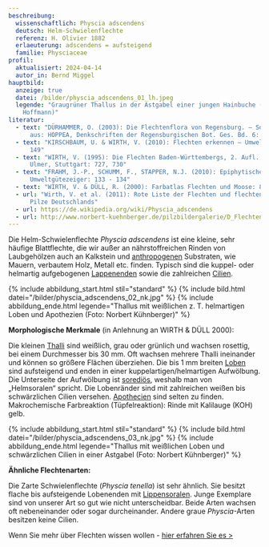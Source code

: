 ```yaml
---
beschreibung:
  wissenschaftlich: Physcia adscendens
  deutsch: Helm-Schwielenflechte
  referenz: H. Olivier 1882
  erlaeuterung: adscendens = aufsteigend
  familie: Physciaceae
profil:
  aktualisiert: 2024-04-14
  autor_in: Bernd Miggel
hauptbild:
  anzeige: true
  datei: /bilder/physcia_adscendens_01_lh.jpeg
  legende: "Graugrüner Thallus in der Astgabel einer jungen Hainbuche (Foto: Liss
    Hoffmann)"
literatur:
  - text: "DÜRHAMMER, O. (2003): Die Flechtenflora von Regensburg. – Sonderdruck
      aus: HOPPEA, Denkschriften der Regensburgischen Bot. Ges. Bd. 6: 26"
  - text: "KIRSCHBAUM, U. & WIRTH, V. (2010): Flechten erkennen – Umwelt bewerten:
      149"
  - text: "WIRTH, V. (1995): Die Flechten Baden-Württembergs, 2. Aufl., 1006 S.;
      Ulmer, Stuttgart: 727, 730"
  - text: "FRAHM, J.-P., SCHUMM, F., STAPPER, N.J. (2010): Epiphytische Flechten als
      Umweltgütezeiger: 133 - 134"
  - text: "WIRTH, V. & DÜLL, R. (2000): Farbatlas Flechten und Moose: 83"
  - url: "Wirth, V. et al. (2011): Rote Liste der Flechten und flechtenbewohnende
      Pilze Deutschlands"
  - url: https://de.wikipedia.org/wiki/Physcia_adscendens
  - url: http://www.norbert-kuehnberger.de/pilzbildergalerie/D_Flechten-Lichenes_-_226_Arten/index.htm
---
```

Die Helm-Schwielenflechte *Physcia adscendens* ist eine kleine, sehr häufige Blattflechte, die wir außer an nährstoffreichen Rinden von Laubgehölzen auch an Kalkstein und [anthropogenen](<anthropogen "Glossar">) Substraten, wie Mauern, verbautem Holz, Metall etc. finden. Typisch sind die kuppel- oder helmartig aufgebogenen [Lappenenden](<Lappen "Glossar">) sowie die zahlreichen [Cilien](<Cilie "Glossar">).

{% include abbildung_start.html stil="standard" %}
{% include bild.html datei="/bilder/physcia_adscendens_02_nk.jpg" %}
{% include abbildung_ende.html legende="Thallus mit weißlichen z. T. helmartigen Loben und Apothezien (Foto: Norbert Kühnberger)" %}

**Morphologische Merkmale** (in Anlehnung an WIRTH & DÜLL 2000):

Die kleinen [Thalli](<Thallus "Glossar">) sind weißlich, grau oder grünlich und wachsen rosettig, bei einem Durchmesser bis 30 mm. Oft wachsen mehrere Thalli ineinander und können so größere Flächen überziehen. Die bis 1 mm breiten [Loben](<Loben "Glossar">) sind aufsteigend und enden in einer kuppelartigen/helmartigen Aufwölbung. Die Unterseite der Aufwölbung ist [sorediös](<sorediös "Glossar">), weshalb man von „Helmsoralen“ spricht. Die Lobenränder sind mit zahlreichen weißen bis schwärzlichen Cilien versehen. [Apothecien](Apothecien "Glossar") sind selten zu finden.
Makrochemische Farbreaktion (Tüpfelreaktion): Rinde mit Kalilauge (KOH) gelb.

{% include abbildung_start.html stil="standard" %}
{% include bild.html datei="/bilder/physcia_adscendens_03_nk.jpg" %}
{% include abbildung_ende.html legende="Thallus mit weißlichen Loben und schwärzlichen Cilien in einer Astgabel (Foto: Norbert Kühnberger)" %}

**Ähnliche Flechtenarten:**

Die Zarte Schwielenflechte (*Physcia tenella*) ist sehr ähnlich. Sie besitzt flache bis aufsteigende Lobenenden mit [Lippensoralen](<Sorale "Glossar">). Junge Exemplare sind von unserer Art so gut wie nicht unterscheidbar. Beide Arten wachsen oft nebeneinander oder sogar durcheinander.
Andere graue *Physcia*-Arten besitzen keine Cilien.

Wenn Sie mehr über Flechten wissen wollen - [hier erfahren Sie es >](/verwandt/flechten)